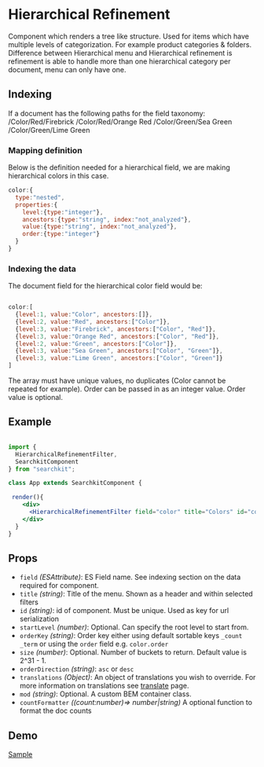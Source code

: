 # Hierarchical Refinement
Component which renders a tree like structure. Used for items which have multiple levels of categorization. For example product categories & folders. Difference between Hierarchical menu and Hierarchical refinement is refinement is able to handle more than one hierarchical category per document, menu can only have one.

## Indexing

If a document has the following paths for the field taxonomy:
  /Color/Red/Firebrick
  /Color/Red/Orange Red
  /Color/Green/Sea Green
  /Color/Green/Lime Green

### Mapping definition
Below is the definition needed for a hierarchical field, we are making hierarchical colors in this case.
```js
color:{
  type:"nested",
  properties:{
    level:{type:"integer"},
    ancestors:{type:"string", index:"not_analyzed"},
    value:{type:"string", index:"not_analyzed"},
    order:{type:"integer"}    
  }
}
```

### Indexing the data

The document field for the hierarchical color field would be:

```js

color:[
  {level:1, value:"Color", ancestors:[]},
  {level:2, value:"Red", ancestors:["Color"]},
  {level:3, value:"Firebrick", ancestors:["Color", "Red"]},
  {level:3, value:"Orange Red", ancestors:["Color", "Red"]},
  {level:2, value:"Green", ancestors:["Color"]},
  {level:3, value:"Sea Green", ancestors:["Color", "Green"]},
  {level:3, value:"Lime Green", ancestors:["Color", "Green"]}
]

```

The array must have unique values, no duplicates (Color cannot be repeated for example). Order can be passed in as an integer value. Order value is optional.


## Example

```jsx

import {
  HierarchicalRefinementFilter,
  SearchkitComponent
} from "searchkit";

class App extends SearchkitComponent {

 render(){
    <div>
      <HierarchicalRefinementFilter field="color" title="Colors" id="colors"/>
    </div>
  }
}
```

## Props
- `field` *(ESAttribute)*: ES Field name. See indexing section on the data required for component.
- `title` *(string)*: Title of the menu. Shown as a header and within selected filters
- `id` *(string)*: id of component. Must be unique. Used as key for url serialization
- `startLevel` *(number)*: Optional. Can specify the root level to start from.
- `orderKey` *(string)*: Order key either using default sortable keys `_count` `_term` or using the `order` field e.g. `color.order`
- `size` *(number)*: Optional. Number of buckets to return. Default value is 2^31 - 1.
- `orderDirection` *(string)*: `asc` or `desc`
- `translations` *(Object)*: An object of translations you wish to override. For more information on translations see [translate](../../core/Translate.md) page.
- `mod` *(string)*: Optional. A custom BEM container class.
- `countFormatter` *((count:number)=> number|string)* A optional function to format the doc counts


## Demo

[Sample](https://codepen.io/searchkit/pen/OMgmwR)
